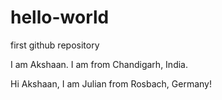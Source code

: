 # hello-world
first github repository

I am Akshaan. I am from Chandigarh, India.

Hi Akshaan, I am Julian from Rosbach, Germany!
